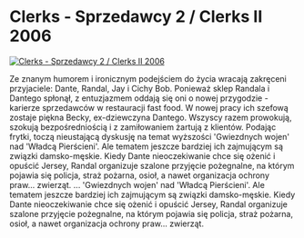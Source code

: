 Clerks - Sprzedawcy 2 / Clerks II 2006 
=============
[![Clerks - Sprzedawcy 2 / Clerks II 2006 ](http://vidos.pl/images/player.gif)](http://vidos.pl/clerks-sprzedawcy-2-clerks-ii-2006)

 Ze znanym humorem i ironicznym podejściem do życia wracają zakręceni przyjaciele: Dante, Randal, Jay i Cichy Bob. Ponieważ sklep Randala i Dantego spłonął, z entuzjazmem oddają się oni o nowej przygodzie - karierze sprzedawców w restauracji fast food. W nowej pracy ich szefową zostaje piękna Becky, ex-dziewczyna Dantego. Wszyscy razem prowokują, szokują bezpośredniością i z zamiłowaniem żartują z klientów. Podając frytki, toczą nieustającą dyskusję na temat wyższości 'Gwiezdnych wojen' nad 'Władcą Pierścieni'. Ale tematem jeszcze bardziej ich zajmującym są związki damsko-męskie. Kiedy Dante nieoczekiwanie chce się ożenić i opuścić Jersey, Randal organizuje szalone przyjęcie pożegnalne, na którym pojawia się policja, straż pożarna, osioł, a nawet organizacja ochrony praw... zwierząt.   ... 'Gwiezdnych wojen' nad 'Władcą Pierścieni'. Ale tematem jeszcze bardziej ich zajmującym są związki damsko-męskie. Kiedy Dante nieoczekiwanie chce się ożenić i opuścić Jersey, Randal organizuje szalone przyjęcie pożegnalne, na którym pojawia się policja, straż pożarna, osioł, a nawet organizacja ochrony praw... zwierząt.
